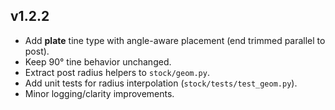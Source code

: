 ## v1.2.2
- Add **plate** tine type with angle-aware placement (end trimmed parallel to post).
- Keep 90° tine behavior unchanged.
- Extract post radius helpers to `stock/geom.py`.
- Add unit tests for radius interpolation (`stock/tests/test_geom.py`).
- Minor logging/clarity improvements.
